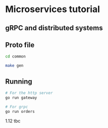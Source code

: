 # Microservices tutorial

## gRPC and distributed systems

## Proto file
```bash
cd common

make gen
```

## Running

```bash
# For the http server
go run gateway

# For grpc
go run orders 


```

1.12 tbc
